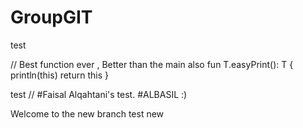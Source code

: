 # GroupGIT
test




// Best function ever , Better than the main also
fun <T> T.easyPrint(): T {
println(this)
return this
}



test //
#Faisal Alqahtani's test.
#ALBASIL :)

Welcome to the new branch
test new
